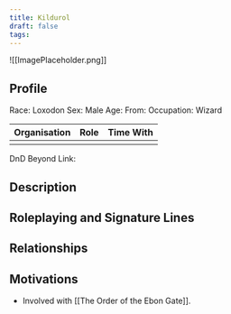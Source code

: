```yaml
---
title: Kildurol
draft: false
tags:
---
```

![[ImagePlaceholder.png]]

## Profile
Race: Loxodon
Sex: Male
Age: 
From:
Occupation: Wizard

| Organisation | Role | Time With |
| ------------ | ---- | --------- |
|              |      |           

DnD Beyond Link:

## Description

## Roleplaying and Signature Lines

## Relationships

## Motivations
- Involved with [[The Order of the Ebon Gate]].
 

